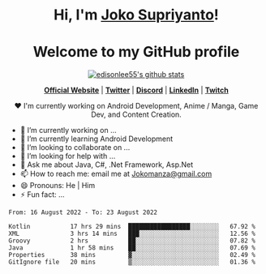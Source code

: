 <h1 align="center">Hi, I'm <a href="https://www.google.com">Joko Supriyanto</a>!</h1>
<h1 align="center">Welcome to my GitHub profile</h1>

<p align="center">
  <a href="https://github.com/jokomanza"><img src="https://github-readme-stats.vercel.app/api?username=jokomanza&hide_border=true&show_icons=true" alt="edisonlee55's github stats"></a>
</p>

<p align="center">
  <strong><a href="https://www.google.com">Official Website</a></strong> |
  <strong><a href="https://twitter.com/jokomanza">Twitter</a></strong> |
  <strong><a href="https://discord.gg/nYXzaUS">Discord</a></strong> |
  <strong><a href="https://www.linkedin.com/in/jokomanza">LinkedIn</a></strong> |
  <strong><a href="https://www.twitch.tv/jokomanza">Twitch</a></strong>
</p>

<p align="center">❤ I'm currently working on Android Development, Anime / Manga, Game Dev, and Content Creation.</p>

- 🔭 I’m currently working on ...
- 🌱 I’m currently learning Android Development
- 👯 I’m looking to collaborate on ...
- 🤔 I’m looking for help with ...
- 💬 Ask me about Java, C#, .Net Framework, Asp.Net
- 📫 How to reach me: email me at Jokomanza@gmail.com
- 😄 Pronouns: He | Him
- ⚡ Fun fact: ...

<!--START_SECTION:waka-->

```text
From: 16 August 2022 - To: 23 August 2022

Kotlin           17 hrs 29 mins  █████████████████░░░░░░░░   67.92 %
XML              3 hrs 14 mins   ███░░░░░░░░░░░░░░░░░░░░░░   12.56 %
Groovy           2 hrs           ██░░░░░░░░░░░░░░░░░░░░░░░   07.82 %
Java             1 hr 58 mins    ██░░░░░░░░░░░░░░░░░░░░░░░   07.69 %
Properties       38 mins         ▓░░░░░░░░░░░░░░░░░░░░░░░░   02.49 %
GitIgnore file   20 mins         ▒░░░░░░░░░░░░░░░░░░░░░░░░   01.36 %
```

<!--END_SECTION:waka-->

